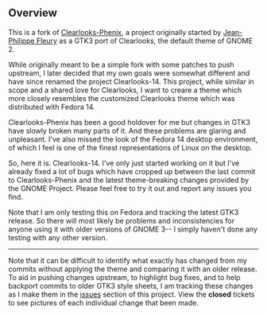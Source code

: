 ## Overview

This is a fork of [Clearlooks-Phenix](https://github.com/jpfleury/clearlooks-phenix), a project originally started by [Jean-Philippe Fleury](https://github.com/jpfleury) as a GTK3 port of Clearlooks, the default theme of GNOME 2.

While originally meant to be a simple fork with some patches to push upstream, I later decided that my own goals were somewhat different and have since renamed the project Clearlooks-14. This project, while similar in scope and a shared love for Clearlooks, I want to creare a theme which more closely resembles the customized Clearlooks theme which was distributed with Fedora 14.

Clearlooks-Phenix has been a good holdover for me but changes in GTK3 have slowly broken many parts of it. And these problems are glaring and unpleasant. I've also missed the look of the Fedora 14 desktop environment, of which I feel is one of the finest representations of Linux on the desktop.

So, here it is. Clearlooks-14. I've only just started working on it but I've already fixed a lot of bugs which have cropped up between the last commit to Clearlooks-Phenix and the latest theme-breaking changes provided by the GNOME Project. Please feel free to try it out and report any issues you find.

Note that I am only testing this on Fedora and tracking the latest GTK3 release. So there will most likely be problems and inconsistencies for anyone using it with older versions of GNOME 3-- I simply haven't done any testing with any other version.

---

Note that it can be difficult to identify what exactly has changed from my commits without applying the theme and comparing it with an older release. To aid in pushing changes upstream, to highlight bug fixes, and to help backport commits to older GTK3 style sheets, I am tracking these changes as I make them in the [issues](https://github.com/codespunk/clearlooks-f14/issues) section of this project. View the **closed** tickets to see pictures of each individual change that been made.
